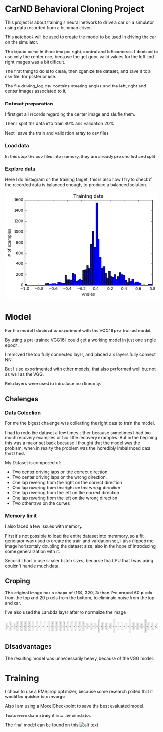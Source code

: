 # CarND Behavioral Cloning Project

This project is about training a neural network to drive a car on a simulator using data recorded from a humman driver.

This notebook will be used to create the model to be used in driving the car on the simulator.

The inputs come in three images right, central and left cameras. I decided to use only the center one, because the get good valid values for the left and right images was a bit dificult.

The first thing to do is to clean, then oganize the dataset, and save it to a csv file. for posterior use.

The file driving_log.csv contains steering angles and the left, right and center images associated to it.

### Dataset preparation

I first get all records regarding the center image and shufle them.

Then I split the data into train 80% and validation 20%

Next I save the train and validation array to csv files

### Load data 

In this step the csv files into memory, they are already pre shufled and split

### Explore data

Here I do histogram on the training target, this is also how I try to check if the recorded data is balanced enough, to produce a balanced solution.

![alt text](./data.png "Model Visualization")

# Model

For the model I decided to experiment with the VGG16 pre-trained model.

By using a pre-trained VGG16 I could get a working model in just one single epoch.

I removed the top fully connected layer, and placed a 4 layers fully connect NN.

But I also experimented with other models, that also performed well but not as well as the VGG.

Relu layers were used to introduce non linearity.

## Chalenges

### Data Colection

For me the bigest chalenge was collecting the right data to train the model.

I had to redo the dataset a few times either because sometimes I had too much recovery examples or too little recovery examples. But in the begining this was a major set back because I thought that the model was the problem, when in reality the problem was the incredibly imbalanced data that I had.

My Dataset is composed of:
- Two center driving laps on the correct direction.
- Two center driving laps on the wrong direction.
- One lap revering from the right on the correct direction
- One lap revering from the right on the wrong direction
- One lap revering from the left on the correct direction
- One lap revering from the left on the wrong direction
- Two other trys on the curves

### Memory limit

I also faced a few issues with memory.

First it's not possible to load the entire dataset into memmory, so a fit generator was used to create the train and validation set, I also flipped the image horizontaly doubling the dataset size, also in the hope of introducing some generalization with it.

Second I had to use smaler batch sizes, because tha GPU that I was using couldn't handle much data.

## Croping

The original image has a shape of (160, 320, 3) than I've croped 60 pixels from the top and 20 pixels from the bottom, to eliminate noise from the top and car.

I've also used the Lambda layer after to normalize the image


![alt text](./model.png "Model Visualization")

## Disadvantages

The resulting model was unnecessarily heavy, because of the VGG model. 


# Training

I chose to use a RMSprop optimizer, because some research poited that it would be quicker to converge.

Also I am using a ModelCheckpoint to save the best evaluated model.

Tests were done straight into the simulator.

The final model can be found on this ![alt text](https://s3-eu-west-1.amazonaws.com/carnd-project-3/model.h5 "link")

